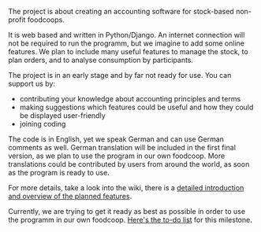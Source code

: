 The project is about creating an accounting software for stock-based non-profit foodcoops.

It is web based and written in Python/Django.
An internet connection will not be required to run the programm, but we imagine to add some online features.
We plan to include many useful features to manage the stock, to plan orders, and to analyse consumption by participants.

The project is in an early stage and by far not ready for use.
You can support us by:
- contributing your knowledge about accounting principles and terms
- making suggestions which features could be useful and how they could be displayed user-friendly
- joining coding

The code is in English, yet we speak German and can use German comments as well.
German translation will be included in the first final version, as we plan to use the program in our own foodcoop.
More translations could be contributed by users from around the world, as soon as the program is ready to use.

For more details, take a look into the wiki, there is a [detailed introduction and overview of the planned features](https://github.com/twothreenine/kerndlware/wiki/Introduction-&-feature-overview).

Currently, we are trying to get it ready as best as possible in order to use the programm in our own foodcoop. [Here's the to-do list](https://github.com/twothreenine/kerndlware/milestone/1) for this milestone.
